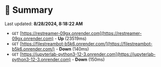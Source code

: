 # 📖 Summary
Last updated: **8/28/2024, 8:18:22 AM**

- `GET` [https://restreamer-09gx.onrender.com](https://restreamer-09gx.onrender.com) - **Up** (23519ms)
- `GET` [https://filestreambot-b5k6.onrender.com/](https://filestreambot-b5k6.onrender.com/) - **Down** (140ms)
- `GET` [https://jupyterlab-python3-12-3.onrender.com](https://jupyterlab-python3-12-3.onrender.com) - **Down** (150ms)
